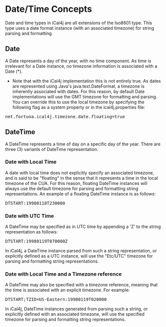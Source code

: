 # Date/Time Concepts

Date and time types in iCal4j are all extensions of the Iso8601 type. This type uses a date format instance (with an associated timezone) for string parsing and formatting.

## Date

A Date represents a day of the year, with no time component. As time is irrelevant for a Date instance, no timezone information is associated with a Date (*).

* Note that with the iCal4j implementation this is not entirely true. As dates are represented using Java's java.text.DateFormat, a timezone is inherently associated with dates. For this reason, by default Date implementations will use the GMT timezone for formatting and parsing. You can override this to use the local timezone by specifying the following flag as a system property or in the ical4j.properties file:

<pre>net.fortuna.ical4j.timezone.date.floating=true</pre>

## DateTime

A DateTime represents a time of day on a specific day of the year. There are three (3) variants of DateTime representation.

### Date with Local Time

A date with local time does not explicitly specify an associated timezone, and is said to be "floating" in the sense that it represents a time in the local timezone of the CUA. For this reason, floating DateTime instances will always use the default timezone for parsing and formatting string representations. An example of a floating DateTime instance is as follows:

<pre>DTSTART:19980118T230000</pre>

### Date with UTC Time

A DateTime may be specified as in UTC time by appending a 'Z' to the string representation as follows:

<pre>DTSTART:19980119T070000Z</pre>

In iCal4j, a DateTime instance parsed from such a string representation, or explicitly defined as a UTC instance, will use the "Etc/UTC" timezone for parsing and formatting string representations.

### Date with Local Time and a Timezone reference

A DateTime may also be specified with a timezone reference, meaning that the time is associated with an explicit timezone. For example:

<pre>DTSTART;TZID=US-Eastern:19980119T020000</pre>

In iCal4j, DateTime instances generated from parsing such a string, or explicitly defined with an associated timezone, will use the specified timezone for parsing and formatting string representations.
